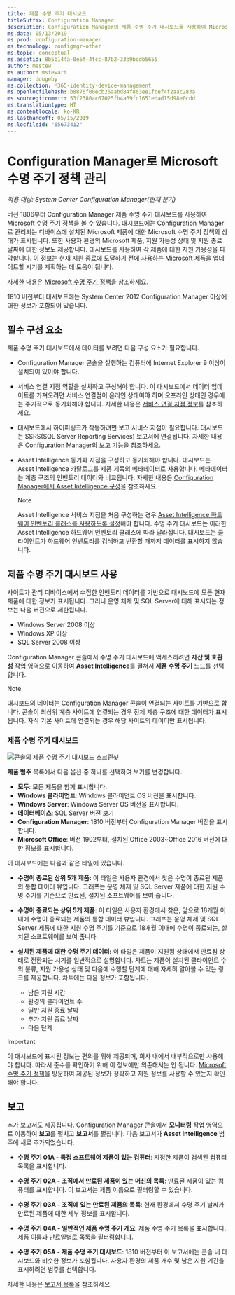 ```yaml
---
title: 제품 수명 주기 대시보드
titleSuffix: Configuration Manager
description: Configuration Manager의 제품 수명 주기 대시보드를 사용하여 Microsoft 수명 주기 정책을 봅니다.
ms.date: 05/13/2019
ms.prod: configuration-manager
ms.technology: configmgr-other
ms.topic: conceptual
ms.assetid: 8b5b144a-0e5f-4fcc-87b2-33b9bcdb5655
author: mestew
ms.author: mstewart
manager: dougeby
ms.collection: M365-identity-device-management
ms.openlocfilehash: b8876f00ecb26aabd84f863ee1fcef4f2aac283a
ms.sourcegitcommit: 53f2380ac67025fb4a69fc1651edad15d98e0cdd
ms.translationtype: HT
ms.contentlocale: ko-KR
ms.lasthandoff: 05/15/2019
ms.locfileid: "65673412"
---
```

# <a name="manage-microsoft-lifecycle-policy-with-configuration-manager"></a>Configuration Manager로 Microsoft 수명 주기 정책 관리

*적용 대상: System Center Configuration Manager(현재 분기)*

버전 1806부터 Configuration Manager 제품 수명 주기 대시보드를 사용하여 Microsoft 수명 주기 정책을 볼 수 있습니다. 대시보드에는 Configuration Manager로 관리되는 디바이스에 설치된 Microsoft 제품에 대한 Microsoft 수명 주기 정책의 상태가 표시됩니다. 또한 사용자 환경의 Microsoft 제품, 지원 가능성 상태 및 지원 종료 날짜에 대한 정보도 제공합니다. 대시보드를 사용하여 각 제품에 대한 지원 가용성을 파악합니다. 이 정보는 현재 지원 종료에 도달하기 전에 사용하는 Microsoft 제품을 업데이트할 시기를 계획하는 데 도움이 됩니다.  

자세한 내용은 [Microsoft 수명 주기 정책](https://support.microsoft.com/lifecycle)을 참조하세요.

1810 버전부터 대시보드에는 System Center 2012 Configuration Manager 이상에 대한 정보가 포함되어 있습니다.<!--1358702-->  



## <a name="prerequisites"></a>필수 구성 요소 

 제품 수명 주기 대시보드에서 데이터를 보려면 다음 구성 요소가 필요합니다.  

- Configuration Manager 콘솔을 실행하는 컴퓨터에 Internet Explorer 9 이상이 설치되어 있어야 합니다.  

- 서비스 연결 지점 역할을 설치하고 구성해야 합니다. 이 대시보드에서 데이터 업데이트를 가져오려면 서비스 연결점이 온라인 상태여야 하며 오프라인 상태인 경우에는 주기적으로 동기화해야 합니다. 자세한 내용은 [서비스 연결 지점 정보](/sccm/core/servers/deploy/configure/about-the-service-connection-point)를 참조하세요.

- 대시보드에서 하이퍼링크가 작동하려면 보고 서비스 지점이 필요합니다. 대시보드는 SSRS(SQL Server Reporting Services) 보고서에 연결됩니다. 자세한 내용은 [Configuration Manager의 보고 기능](/sccm/core/servers/manage/reporting)을 참조하세요.  

- Asset Intelligence 동기화 지점을 구성하고 동기화해야 합니다. 대시보드는 Asset Intelligence 카탈로그를 제품 제목의 메타데이터로 사용합니다. 메타데이터는 계층 구조의 인벤토리 데이터와 비교됩니다. 자세한 내용은 [Configuration Manager에서 Asset Intelligence 구성](/sccm/core/clients/manage/asset-intelligence/configuring-asset-intelligence)을 참조하세요.  

     > [!NOTE]  
     > Asset Intelligence 서비스 지점을 처음 구성하는 경우 [Asset Intelligence 하드웨어 인벤토리 클래스를 사용하도록 설정](/sccm/core/clients/manage/asset-intelligence/configuring-asset-intelligence#BKMK_EnableAssetIntelligence)해야 합니다. 수명 주기 대시보드는 이러한 Asset Intelligence 하드웨어 인벤토리 클래스에 따라 달라집니다. 대시보드는 클라이언트가 하드웨어 인벤토리를 검색하고 반환할 때까지 데이터를 표시하지 않습니다.  



## <a name="use-the-product-lifecycle-dashboard"></a>제품 수명 주기 대시보드 사용

사이트가 관리 디바이스에서 수집한 인벤토리 데이터를 기반으로 대시보드에 모든 현재 제품에 대한 정보가 표시됩니다. 그러나 운영 체제 및 SQL Server에 대해 표시되는 정보는 다음 버전으로 제한됩니다.

- Windows Server 2008 이상
- Windows XP 이상
- SQL Server 2008 이상

Configuration Manager 콘솔에서 수명 주기 대시보드에 액세스하려면 **자산 및 호환성** 작업 영역으로 이동하여 **Asset Intelligence**를 펼쳐서 **제품 수명 주기** 노드를 선택합니다.

> [!NOTE]  
> 대시보드의 데이터는 Configuration Manager 콘솔이 연결되는 사이트를 기반으로 합니다. 콘솔이 최상위 계층 사이트에 연결되는 경우 전체 계층 구조에 대한 데이터가 표시됩니다. 자식 기본 사이트에 연결되는 경우 해당 사이트의 데이터만 표시됩니다.

### <a name="product-lifecycle-dashboard"></a>제품 수명 주기 대시보드

![콘솔의 제품 수명 주기 대시보드 스크린샷](media/product-lifecycle-dashboard.png)

**제품 범주** 목록에서 다음 옵션 중 하나를 선택하여 보기를 변경합니다.  
- **모두**: 모든 제품을 함께 표시합니다.  
- **Windows 클라이언트**: Windows 클라이언트 OS 버전을 표시합니다.  
- **Windows Server**: Windows Server OS 버전을 표시합니다.  
- **데이터베이스**: SQL Server 버전 보기  
- **Configuration Manager**: 1810 버전부터 Configuration Manager 버전을 표시합니다. 
- **Microsoft Office**: 버전 1902부터, 설치된 Office 2003~Office 2016 버전에 대한 정보를 표시합니다. <!--3556026-->

이 대시보드에는 다음과 같은 타일에 있습니다.  

- **수명이 종료된 상위 5개 제품:**  이 타일은 사용자 환경에서 찾은 수명이 종료된 제품의 통합 데이터 뷰입니다. 그래프는 운영 체제 및 SQL Server 제품에 대한 지원 수명 주기를 기준으로 만료된, 설치된 소프트웨어를 보여 줍니다.  

- **수명이 종료되는 상위 5개 제품:**  이 타일은 사용자 환경에서 찾은, 앞으로 18개월 이내에 수명이 종료되는 제품의 통합 데이터 뷰입니다. 그래프는 운영 체제 및 SQL Server 제품에 대한 지원 수명 주기를 기준으로 18개월 이내에 수명이 종료되는, 설치된 소프트웨어를 보여 줍니다.  

- **설치된 제품에 대한 수명 주기 데이터:**  이 타일은 제품이 지원됨 상태에서 만료됨 상태로 전환되는 시기를 일반적으로 설명합니다. 차트는 제품이 설치된 클라이언트 수의 분류, 지원 가용성 상태 및 다음에 수행할 단계에 대해 자세히 알아볼 수 있는 링크를 제공합니다. 차트에는 다음 정보가 포함됩니다.     
    - 남은 지원 시간
    - 환경의 클라이언트 수 
    - 일반 지원 종료 날짜
    - 추가 지원 종료 날짜
    - 다음 단계  

> [!IMPORTANT]  
> 이 대시보드에 표시된 정보는 편의를 위해 제공되며, 회사 내에서 내부적으로만 사용해야 합니다. 따라서 준수를 확인하기 위해 이 정보에만 의존해서는 안 됩니다. [Microsoft 수명 주기 정책](https://support.microsoft.com/lifecycle)을 방문하여 제공된 정보가 정확하고 지원 정보를 사용할 수 있는지 확인해야 합니다.  



## <a name="reporting"></a>보고

추가 보고서도 제공됩니다. Configuration Manager 콘솔에서 **모니터링** 작업 영역으로 이동하여 **보고**를 펼치고 **보고서**를 펼칩니다. 다음 보고서가 **Asset Intelligence** 범주에 새로 추가되었습니다.  

- **수명 주기 01A - 특정 소프트웨어 제품이 있는 컴퓨터**: 지정한 제품이 검색된 컴퓨터 목록을 표시합니다.  

- **수명 주기 02A - 조직에서 만료된 제품이 있는 머신의 목록**: 만료된 제품이 있는 컴퓨터를 표시합니다. 이 보고서는 제품 이름으로 필터링할 수 있습니다.

- **수명 주기 03A - 조직에 있는 만료된 제품의 목록**: 현재 환경에서 수명 주기 날짜가 만료된 제품에 대한 세부 정보를 표시합니다.  

- **수명 주기 04A - 일반적인 제품 수명 주기 개요**: 제품 수명 주기 목록을 표시합니다. 제품 이름과 만료일별로 목록을 필터링합니다.  

- **수명 주기 05A - 제품 수명 주기 대시보드**: 1810 버전부터 이 보고서에는 콘솔 내 대시보드와 비슷한 정보가 포함됩니다. 사용자 환경의 제품 개수 및 남은 지원 기간을 표시하려면 범주를 선택합니다.  

자세한 내용은 [보고서 목록](/sccm/core/servers/manage/list-of-reports#asset-intelligence)을 참조하세요.<!--SCCMDocs issue 997-->  
